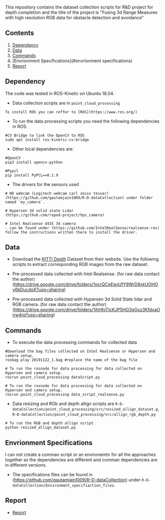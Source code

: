 This repository contains the dataset collection scripts for R&D project for depth completion and the title of the project is "Fusing 3d Range Measures with high resolution RGB data for obstacle detection and avoidance" 

## Contents
1. [Dependency](#dependency)
0. [Data](#data)
0. [Commands](#commands)
0. [Envrionment Specifications](#envrionment specifications)
0. [Report](#report)


## Dependency
The code was tested in ROS-Kinetic on Ubuntu 16.04.

- Data collection scripts are in `point_cloud_processing` 
```
To install ROS you can reffer to [ROS](https://www.ros.org/)
```
- To run the data processing scripts you need the following dependencies in ROS. 
```
#CV Bridge to link the OpenCV to ROS
sudo apt install ros-kinetic-cv-bridge
```
- Other local dependencies are: 
```
#OpenCV
pip3 install opencv-python

#Pypcl
pip install PyPCL==0.1.9 
```

- The drivers for the sensors used 

```
# HD webcam (Logitech webcam carl zeiss tessar)
(https://github.com/gautamjain1009/R-D-dataCollection) under folder named `my_camera`. 
 
# Hypersen 3d solid state Lidar
(https://github.com/ropod-project/hps_camera)

# Intel Realsense d435 3d camera 
- can be found under (https://github.com/IntelRealSense/realsense-ros) follow the instructions written there to install the driver. 
```

## Data
- Download the [KITTI Depth](http://www.cvlibs.net/datasets/kitti/eval_depth.php?benchmark=depth_completion) Dataset from their website. Use the following scripts to extract corresponding RGB images from the raw dataset. 

- Pre-processed data collected with Intel Realsense. (for raw data contact the author)
(https://drive.google.com/drive/folders/1ocrQCeEgyUfY9WrD8xkUOHOy6bDucdoX?usp=sharing)  

- Pre-processed data collected with Hypersen 3d Solid State lidar and RGB camera. (for raw data contact the author) 
(https://drive.google.com/drive/folders/1jhHfoTIcKJP5HG3gOxz3KfdxaOirw4rq?usp=sharing)

## Commands
- To execute the data processing commands for collected data
```
#Download the bag files collected on Intel Realsense or Hypersen and camera setup.   
rosbag play 20191122_1.bag #replace the name of the bag file

# To run the rosnode for data processing for data collected on Hypersen and camera setup.
rosrun point_cloud_processing dataScript.py 

# To run the rosnode for data processing for data collected on Hypersen and camera setup.
rosrun point_cloud_processing data_script_realsense.py
```
- Data resizing and RGb and depth allign scripts are `R-D-dataCollection/point_cloud_processing/src/resized_allign_dataset.p`, `R-D-dataCollection/point_cloud_processing/src/allign_rgb_depth.py`

```
# To run the RGB and depth allign script 
python resized_allign_dataset.py 
```

## Envrionment Specifications
I can not create a comman script or an environemtn for all the approaches together as the dependencies are different and comman dependencies are in different versions.

- The specifications files can be found in (https://github.com/gautamjain1009/R-D-dataCollection) under `R-D-dataCollection/Environment_specifiaction_files`.

## Report

- [Report](https://github.com/gautamjain1009/R-D-dataCollection/tree/master/report) 



